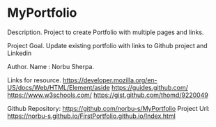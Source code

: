 # MyPortfolio

Description.
Project to create Portfolio with multiple pages and links.

Project Goal.
Update existing portfolio with links to Github project and Linkedin

Author.
Name : Norbu Sherpa.

Links for resource.
https://developer.mozilla.org/en-US/docs/Web/HTML/Element/aside
https://guides.github.com/
https://www.w3schools.com/
https://gist.github.com/thomd/9220049

Github Repository: https://github.com/norbu-s/MyPortfolio
Project Url: https://norbu-s.github.io/FirstPortfolio.github.io/Index.html
